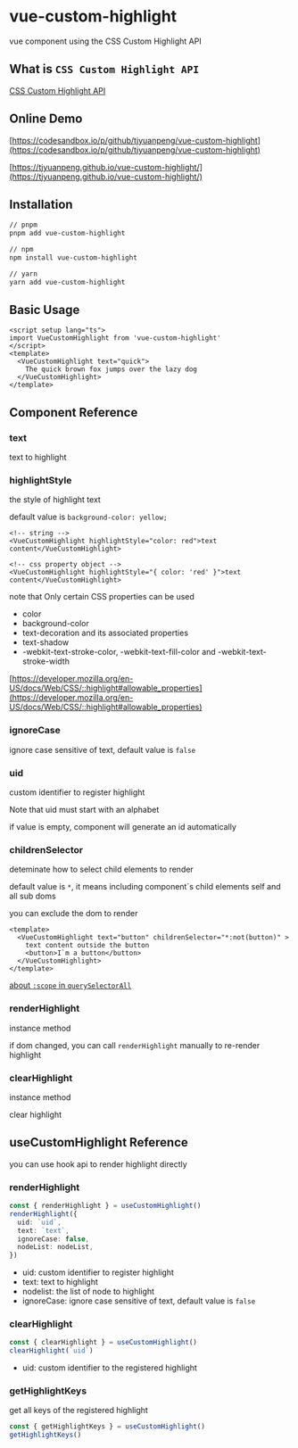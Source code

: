 # vue-custom-highlight

vue component using the CSS Custom Highlight API

## What is `CSS Custom Highlight API`

[CSS Custom Highlight API](https://developer.mozilla.org/en-US/docs/Web/API/CSS_Custom_Highlight_API)

## Online Demo

[https://codesandbox.io/p/github/tjyuanpeng/vue-custom-highlight](https://codesandbox.io/p/github/tjyuanpeng/vue-custom-highlight)

[https://tjyuanpeng.github.io/vue-custom-highlight/](https://tjyuanpeng.github.io/vue-custom-highlight/)

## Installation

```bash
// pnpm
pnpm add vue-custom-highlight

// npm
npm install vue-custom-highlight

// yarn
yarn add vue-custom-highlight
```

## Basic Usage

```vue
<script setup lang="ts">
import VueCustomHighlight from 'vue-custom-highlight'
</script>
<template>
  <VueCustomHighlight text="quick">
    The quick brown fox jumps over the lazy dog
  </VueCustomHighlight>
</template>
```

## Component Reference

### text

text to highlight

### highlightStyle

the style of highlight text

default value is `background-color: yellow;`

```vue
<!-- string -->
<VueCustomHighlight highlightStyle="color: red">text content</VueCustomHighlight>

<!-- css property object -->
<VueCustomHighlight highlightStyle="{ color: 'red' }">text content</VueCustomHighlight>
```

note that Only certain CSS properties can be used

- color
- background-color
- text-decoration and its associated properties
- text-shadow
- -webkit-text-stroke-color, -webkit-text-fill-color and -webkit-text-stroke-width

[https://developer.mozilla.org/en-US/docs/Web/CSS/::highlight#allowable_properties](https://developer.mozilla.org/en-US/docs/Web/CSS/::highlight#allowable_properties)

### ignoreCase

ignore case sensitive of text, default value is `false`

### uid

custom identifier to register highlight

Note that uid must start with an alphabet

if value is empty, component will generate an id automatically

### childrenSelector

deteminate how to select child elements to render

default value is `*`, it means including component`s child elements self and all sub doms

you can exclude the dom to render

```vue
<template>
  <VueCustomHighlight text="button" childrenSelector="*:not(button)" >
    text content outside the button
    <button>I`m a button</button>
  </VueCustomHighlight>
</template>
```

[about `:scope` in `querySelectorAll`](https://developer.mozilla.org/en-US/docs/Web/API/Element/querySelectorAll#selectors)

### renderHighlight

instance method

if dom changed, you can call `renderHighlight` manually to re-render highlight

### clearHighlight

instance method

clear highlight

## useCustomHighlight Reference

you can use hook api to render highlight directly

### renderHighlight

```ts
const { renderHighlight } = useCustomHighlight()
renderHighlight({
  uid: `uid`,
  text: `text`,
  ignoreCase: false,
  nodeList: nodeList,
})
```

- uid: custom identifier to register highlight
- text: text to highlight
- nodelist: the list of node to highlight
- ignoreCase: ignore case sensitive of text, default value is `false`

### clearHighlight

```ts
const { clearHighlight } = useCustomHighlight()
clearHighlight(`uid`)
```

- uid: custom identifier to the registered highlight

### getHighlightKeys

get all keys of the registered highlight

```ts
const { getHighlightKeys } = useCustomHighlight()
getHighlightKeys()
```
